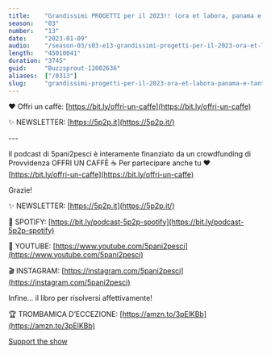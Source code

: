 ```yaml
---
title:    "Grandissimi PROGETTI per il 2023!! (ora et labora, panama e tanttta tanttta altra robba)"
season:   "03"
number:   "13"
date:     "2023-01-09"
audio:    "/season-03/s03-e13-grandissimi-progetti-per-il-2023-ora-et-labora-panama-e-tanttta-tanttta-altra-robba.mp3"
length:   "45010041"
duration: "3745"
guid:     "Buzzsprout-12002636"
aliases:  ["/0313"]
slug:     "grandissimi-progetti-per-il-2023-ora-et-labora-panama-e-tanttta-tanttta-altra-robba"
---
```

❤️ Offri un caffè: [https://bit.ly/offri-un-caffe](https://bit.ly/offri-un-caffe)

✨ NEWSLETTER: [https://5p2p.it](https://5p2p.it/)

\-\-\-

Il podcast di 5pani2pesci è interamente finanziato da un crowdfunding di Provvidenza OFFRI UN CAFFÈ ☕ Per partecipare anche tu ❤️ [https://bit.ly/offri-un-caffe](https://bit.ly/offri-un-caffe)

Grazie!

✨ NEWSLETTER: [https://5p2p.it](https://5p2p.it/)

👾 SPOTIFY: [https://bit.ly/podcast-5p2p-spotify](https://bit.ly/podcast-5p2p-spotify)

🔴 YOUTUBE: [https://www.youtube.com/5pani2pesci](https://www.youtube.com/5pani2pesci)

🎬 INSTAGRAM: [https://instagram.com/5pani2pesci](https://instagram.com/5pani2pesci)

Infine... il libro per risolversi affettivamente!

🏆 TROMBAMICA D’ECCEZIONE: [https://amzn.to/3pElKBb](https://amzn.to/3pElKBb)

[Support the show](https://bit.ly/offri-un-caffe)
                